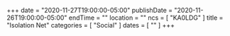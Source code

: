 +++
date = "2020-11-27T19:00:00-05:00"
publishDate = "2020-11-26T19:00:00-05:00"
endTime = ""
location = ""
ncs = [ "KA0LDG" ]
title = "Isolation Net"
categories = [ "Social" ]
dates = [ "" ]
+++
